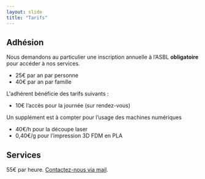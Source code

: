 ```yaml
---
layout: slide
title: "Tarifs"
---
```



## Adhésion

Nous demandons au particulier une inscription annuelle à l’ASBL **obligatoire** pour accéder à nos services.
- 25€ par an par personne
- 40€ par an par famille

L'adhérent bénéficie des tarifs suivants :
- 10€ l’accès pour la journée (sur rendez-vous)


Un supplément est à compter pour l’usage des machines numériques
- 40€/h pour la découpe laser
- 0,40€/g pour l’impression 3D FDM en PLA

## Services

55€ par heure. [Contactez-nous via mail](mailto:contact@openfab.be).
